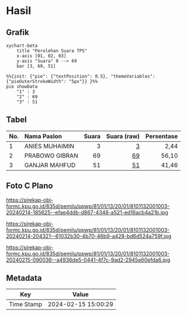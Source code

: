 # Hasil

## Grafik

```mermaid
xychart-beta
    title "Perolehan Suara TPS"
    x-axis [01, 02, 03]
    y-axis "Suara" 0 --> 69
    bar [3, 69, 51]
```

```mermaid
%%{init: {"pie": {"textPosition": 0.5}, "themeVariables": {"pieOuterStrokeWidth": "5px"}} }%%
pie showData
    "1" : 3
    "2" : 69
    "3" : 51
```

## Tabel

| No. | Nama Paslon    | Suara | Suara (raw) | Persentase |
|:--- |:-------------- | -----:| -----------:| ----------:|
| 1   | ANIES MUHAIMIN | 3     | [3][p-1]    | 2,44       |
| 2   | PRABOWO GIBRAN | 69    | [69][p-2]   | 56,10      |
| 3   | GANJAR MAHFUD  | 51    | [51][p-3]   | 41,46      |


[p-1]: https://github.com/gigit-pemilu/pemilu-2024-81-maluku/blob/main/pilpres/hitung-suara/sub/81-maluku/sub/01-maluku-tengah/sub/13-pulau-haruku/sub/2001-aboru/sub/003-tps/sub/paslon-1.txt
[p-2]: https://github.com/gigit-pemilu/pemilu-2024-81-maluku/blob/main/pilpres/hitung-suara/sub/81-maluku/sub/01-maluku-tengah/sub/13-pulau-haruku/sub/2001-aboru/sub/003-tps/sub/paslon-2.txt
[p-3]: https://github.com/gigit-pemilu/pemilu-2024-81-maluku/blob/main/pilpres/hitung-suara/sub/81-maluku/sub/01-maluku-tengah/sub/13-pulau-haruku/sub/2001-aboru/sub/003-tps/sub/paslon-3.txt

## Foto C Plano

https://sirekap-obj-formc.kpu.go.id/835d/pemilu/ppwp/81/01/13/20/01/8101132001003-20240214-185625--efae4ddb-d867-4348-a521-ed16acb4a21b.jpg

https://sirekap-obj-formc.kpu.go.id/835d/pemilu/ppwp/81/01/13/20/01/8101132001003-20240214-204321--61032b30-4b70-46b9-a428-bd6d524a759f.jpg

https://sirekap-obj-formc.kpu.go.id/835d/pemilu/ppwp/81/01/13/20/01/8101132001003-20240215-090036--a4936de5-0441-4f7c-9ad2-2945e60efda6.jpg


## Metadata

| Key        | Value               |
| ---------- | ------------------- |
| Time Stamp | 2024-02-15 15:00:29 |



